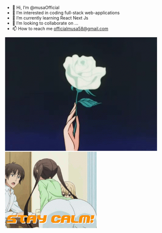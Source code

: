 - 👋 Hi, I’m @musaOfficial
- 👀 I’m interested in coding full-stack web-applications
- 🌱 I’m currently learning React Next Js
- 💞️ I’m looking to collaborate on ...
- 📫 How to reach me officialmusa58@gmail.com

![](white_rose.gif)
![](cougar.gif)
<!---
musaOfficial/musaOfficial is a ✨ special ✨ repository because its `README.md` (this file) appears on your GitHub profile.
You can click the Preview link to take a look at your changes.
--->
